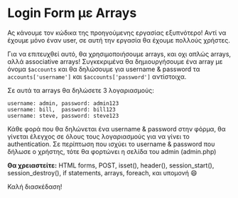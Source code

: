 # Login Form με Arrays

Ας κάνουμε τον κώδικα της προηγούμενης εργασίας εξυπνότερο! Αντί να έχουμε μόνο έναν user, σε αυτή την εργασία θα έχουμε πολλούς χρήστες.

Για να επιτευχθεί αυτό, θα χρησιμοποιήσουμε arrays, και οχι απλώς arrays, αλλά associative arrays! Συγκεκριμένα θα δημιουργήσουμε ένα array με όνομα `$accounts` και θα δηλώσουμε για username & password τα `accounts['username']` και `$accounts['password']` αντίστοιχα.

Σε αυτά τα arrays θα δηλώσετε 3 λογαριασμούς:

    username: admin, password: admin123
    username: bill,  password: bill123
    username: steve, password: steve123

Κάθε φορά που θα δηλώνεται ένα username & password στην φόρμα, θα γίνεται έλεγχος σε όλους τους λογαριασμούς για να γίνει το authentication. Σε περίπτωση που ισχύει το username & password που δήλωσε ο χρήστης, τότε θα φορτώνει η σελίδα του admin (admin.php)

**Θα χρειαστείτε:** HTML forms, POST, isset(), header(), session_start(), session_destroy(), if statements, arrays, foreach, και υπομονή :smile:


Καλή διασκέδαση!  

<!--

-------------------
login.php
-------------------

<html>
<head>
    <title>Login page v1</title>
</head>
<body>

<div>
Login to your account
<br><br>
<form action="page.php" method="POST">
    Username: <input type="text" name="username"> <br>
    Password: <input type="text" name="password"> <br>
    <br>
    <input type="submit" value="Σύνδεση">
</form>
</div>

</body>
</html>

-------------------
page.php
-------------------

<?php
session_start();

$_SESSION['auth'] = FALSE;
?>

<html>
<head>
    <title>Login page v1</title>
</head>
<body>

    <?php

    // Δημιουργούμε τον πίνακα με τους λογαριασμούς.
    $accounts = array(
        array('username' => 'bill', 'password' => '123'),
        array('username' => 'steve', 'password' => '456'),
        array('username' => 'linus', 'password' => '789')
    );


    // Ελέγχουμε εαν οι POST είναι ενεργοποιημένες δηλ. αν
    // η φόρμα έχει στείλει δεδομένα στην σελίδα μας.
    if (isset($_POST['username']) && isset($_POST['password']))
    {
        $_SESSION['username'] = $_POST['username'];
        $_SESSION['password'] = $_POST['password'];
    }

    // Έλεγχος αν αντιστοιχούν τα usernames & passwords
    // με κάποια απο τις εγγραφές του πίνακα $accounts.
    foreach($accounts as $acc)
    {
        if($acc['username'] == $_SESSION['username'] && 
           $acc['password'] == $_SESSION['password']) {

                $_SESSION['auth'] = TRUE;  // Flag αν ο χρήστης υπάρχει.
        }
       
    }

    echo "<center>";
    if ($_SESSION['auth'] == TRUE)
    {
        echo "Hello $_SESSION[username]!";
        echo "<br><br>";
        echo '<a href="logout.php">Logout</a>';
    }
    else 
    {
        echo "Wrong username or password!";
        echo "<br><br>";
        echo '<a href="login.php">Please try again</a>';
    }
    echo "</center>"; 
        
    ?>

</body>
</html>


-------------------
logout.php
-------------------

<?php
session_start();
session_destroy();
?>

<html>
<head>
    <title>Login page v1</title>
</head>
<body>

	<center>
	<h1>Αποσυνδεθήκατε!</h1>
	<br><br>
	<a href="login.php">Επιστροφή στην αρχική</a>
	</center>

</body>
</html>

-->
